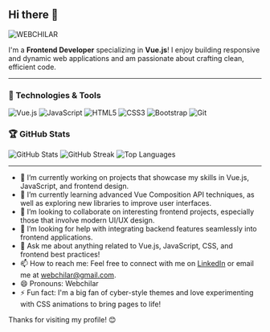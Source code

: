 ## Hi there 👋

![WEBCHILAR](https://www.pexels.com/ru-ru/photo/10583179/)
 <!-- Replace with your own banner image URL -->

I'm a **Frontend Developer** specializing in **Vue.js**! I enjoy building responsive and dynamic web applications and am passionate about crafting clean, efficient code.

---

### 🔧 Technologies & Tools
<p align="left">
  <img src="https://img.shields.io/badge/Code-Vue.js-%234FC08D?style=flat&logo=vue.js&logoColor=white" alt="Vue.js" />
  <img src="https://img.shields.io/badge/Code-JavaScript-%23F7DF1E?style=flat&logo=javascript&logoColor=black" alt="JavaScript" />
  <img src="https://img.shields.io/badge/Code-HTML5-%23E34F26?style=flat&logo=html5&logoColor=white" alt="HTML5" />
  <img src="https://img.shields.io/badge/Code-CSS3-%231572B6?style=flat&logo=css3&logoColor=white" alt="CSS3" />
  <img src="https://img.shields.io/badge/Code-Bootstrap-%23563D7C?style=flat&logo=bootstrap&logoColor=white" alt="Bootstrap" />
  <img src="https://img.shields.io/badge/Tool-Git-%23F05032?style=flat&logo=git&logoColor=white" alt="Git" />
</p>

### 🏆 GitHub Stats
<p align="left">
  <img src="https://github-readme-stats.vercel.app/api?username=Webchilar&show_icons=true&theme=radical" alt="GitHub Stats" />
  <img src="https://github-readme-streak-stats.herokuapp.com/?user=Webchilar&theme=radical" alt="GitHub Streak" />
  <img src="https://github-readme-stats.vercel.app/api/top-langs/?username=Webchilar&layout=compact&theme=radical" alt="Top Languages" />
</p>

---

- 🔭 I’m currently working on projects that showcase my skills in Vue.js, JavaScript, and frontend design.
- 🌱 I’m currently learning advanced Vue Composition API techniques, as well as exploring new libraries to improve user interfaces.
- 👯 I’m looking to collaborate on interesting frontend projects, especially those that involve modern UI/UX design.
- 🤔 I’m looking for help with integrating backend features seamlessly into frontend applications.
- 💬 Ask me about anything related to Vue.js, JavaScript, CSS, and frontend best practices!
- 📫 How to reach me: Feel free to connect with me on [LinkedIn](https://www.linkedin.com/in/webchilar-mz-b9b242335) or email me at webchilar@gmail.com.
- 😄 Pronouns: Webchilar
- ⚡ Fun fact: I'm a big fan of cyber-style themes and love experimenting with CSS animations to bring pages to life!

Thanks for visiting my profile! 😊
